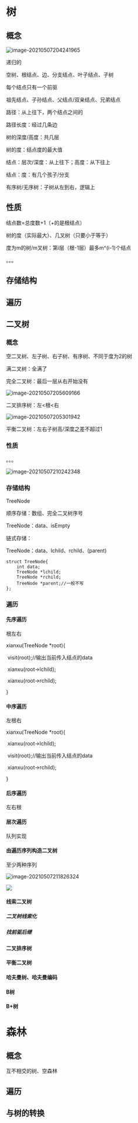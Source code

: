 # 树

## 概念

![image-20210507204241965](image-20210507204241965.png)

递归的

空树、根结点、边、分支结点、叶子结点、子树

每个结点只有一个前驱

祖先结点、子孙结点、父结点/双亲结点、兄弟结点

路径：从上往下，两个结点之间的

路径长度：经过几条边

树的深度/高度：共几层

树的度：结点度的最大值

结点：层次/深度：从上往下；高度：从下往上

结点：度：有几个孩子/分支

有序树/无序树：子树从左到右，逻辑上

## 性质

结点数=总度数+1（+的是根结点）

树的度（实际最大）、几叉树（只要小于等于）

度为m的树/m叉树：第i层（根-1层）最多m^(i-1)个结点

。。。

## 存储结构

## 遍历

## 二叉树

### 概念

空二叉树、左子树、右子树、有序树、不同于度为2的树

满二叉树：全满了

完全二叉树：最后一层从右开始没有

![image-20210507205609166](image-20210507205609166.png)

二叉排序树：左<根<右

![image-20210507205301942](image-20210507205301942.png)

平衡二叉树：左右子树高/深度之差不超过1

### 性质

。。。

![image-20210507210242348](image-20210507210242348.png)

### 存储结构

TreeNode

顺序存储：数组、完全二叉树序号

TreeNode：data、isEmpty

链式存储：

TreeNode：data、lchild、rchild、(parent)

```
struct TreeNode{
	int data;
	TreeNode *lchild;
	TreeNode *rchild;
	TreeNode *parent;//一般不写
};
```

### 遍历

#### 先序遍历

根左右

xianxu(TreeNode *root){

​	visit(root);//输出当前传入结点的data

​	xianxu(root->lchild);

​	xianxu(root->rchild);

}

#### 中序遍历

左根右

xianxu(TreeNode *root){

​	xianxu(root->lchild);

​	visit(root);//输出当前传入结点的data

​	xianxu(root->rchild);

}

#### 后序遍历

左右根

#### 层次遍历

队列实现

#### 由遍历序列构造二叉树

至少两种序列

![image-20210507211826324](image-20210507211826324.png)

![](image-20210507211648756.png)

#### 线索二叉树

##### 二叉树线索化

##### 找前驱后继

#### 二叉排序树

#### 平衡二叉树

#### 哈夫曼树、哈夫曼编码

#### B树

#### B+树

# 森林

## 概念

互不相交的树、空森林

## 遍历

## 与树的转换

